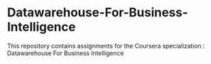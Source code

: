 # Datawarehouse-For-Business-Intelligence
This repository contains assignments for the Coursera specialization : Datawarehouse For Business Intelligence
